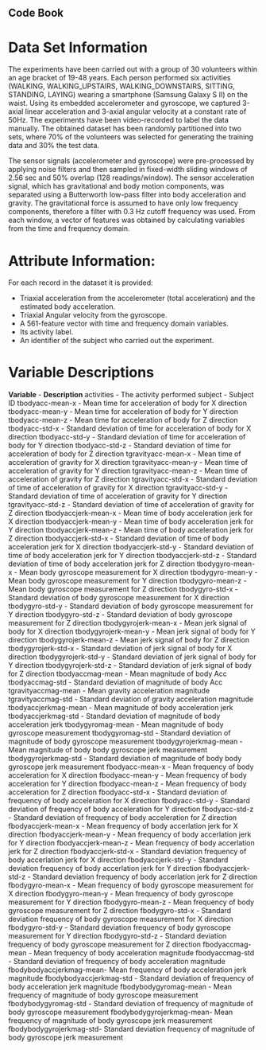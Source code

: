 ## Code Book

# Data Set Information

The experiments have been carried out with a group of 30 volunteers within an age bracket of 19-48 years. 
Each person performed six activities (WALKING, WALKING_UPSTAIRS, WALKING_DOWNSTAIRS, SITTING, STANDING, LAYING) wearing a smartphone (Samsung Galaxy S II) on the waist. 
Using its embedded accelerometer and gyroscope, we captured 3-axial linear acceleration and 3-axial angular velocity at a constant rate of 50Hz. 
The experiments have been video-recorded to label the data manually. 
The obtained dataset has been randomly partitioned into two sets, where 70% of the volunteers was selected for generating the training data and 30% the test data. 

The sensor signals (accelerometer and gyroscope) were pre-processed by applying noise filters and then sampled in fixed-width sliding windows of 2.56 sec and 50% overlap (128 readings/window). 
The sensor acceleration signal, which has gravitational and body motion components, was separated using a Butterworth low-pass filter into body acceleration and gravity. 
The gravitational force is assumed to have only low frequency components, therefore a filter with 0.3 Hz cutoff frequency was used. 
From each window, a vector of features was obtained by calculating variables from the time and frequency domain.

# Attribute Information:

For each record in the dataset it is provided: 
* Triaxial acceleration from the accelerometer (total acceleration) and the estimated body acceleration. 
* Triaxial Angular velocity from the gyroscope. 
* A 561-feature vector with time and frequency domain variables. 
* Its activity label. 
* An identifier of the subject who carried out the experiment.

# Variable Descriptions

**Variable** 		- 	**Description**
activities 		-	The activity performed
subject			-	Subject ID
tbodyacc-mean-x		-	Mean time for acceleration of body for X direction
tbodyacc-mean-y		-	Mean time for acceleration of body for Y direction
tbodyacc-mean-z		-	Mean time for acceleration of body for Z direction
tbodyacc-std-x		-	Standard deviation of time for acceleration of body for X direction
tbodyacc-std-y		-	Standard deviation of time for acceleration of body for Y direction
tbodyacc-std-z		-	Standard deviation of time for acceleration of body for Z direction
tgravityacc-mean-x	-	Mean time of acceleration of gravity for X direction
tgravityacc-mean-y	-	Mean time of acceleration of gravity for Y direction
tgravityacc-mean-z	-	Mean time of acceleration of gravity for Z direction
tgravityacc-std-x	-	Standard deviation of time of acceleration of gravity for X direction
tgravityacc-std-y	-	Standard deviation of time of acceleration of gravity for Y direction
tgravityacc-std-z	-	Standard deviation of time of acceleration of gravity for Z direction
tbodyaccjerk-mean-x	-	Mean time of body acceleration jerk for X direction
tbodyaccjerk-mean-y	-	Mean time of body acceleration jerk for Y direction
tbodyaccjerk-mean-z	-	Mean time of body acceleration jerk for Z direction
tbodyaccjerk-std-x	-	Standard deviation of time of body acceleration jerk for X direction
tbodyaccjerk-std-y	-	Standard deviation of time of body acceleration jerk for Y direction
tbodyaccjerk-std-z	-	Standard deviation of time of body acceleration jerk for Z direction
tbodygyro-mean-x	-	Mean body gyroscope measurement for X direction
tbodygyro-mean-y	-	Mean body gyroscope measurement for Y direction
tbodygyro-mean-z	-	Mean body gyroscope measurement for Z direction
tbodygyro-std-x		-	Standard deviation of body gyroscope measurement for X direction
tbodygyro-std-y		-	Standard deviation of body gyroscope measurement for Y direction
tbodygyro-std-z		-	Standard deviation of body gyroscope measurement for Z direction
tbodygyrojerk-mean-x	-	Mean jerk signal of body for X direction
tbodygyrojerk-mean-y	-	Mean jerk signal of body for Y direction
tbodygyrojerk-mean-z	-	Mean jerk signal of body for Z direction
tbodygyrojerk-std-x	-	Standard deviation of jerk signal of body for X direction
tbodygyrojerk-std-y	-	Standard deviation of jerk signal of body for Y direction
tbodygyrojerk-std-z	-	Standard deviation of jerk signal of body for Z direction
tbodyaccmag-mean	-	Mean magnitude of body Acc
tbodyaccmag-std		-	Standard deviation of magnitude of body Acc
tgravityaccmag-mean	-	Mean gravity acceleration magnitude
tgravityaccmag-std	-	Standard deviation of gravity acceleration magnitude
tbodyaccjerkmag-mean	-	Mean magnitude of body acceleration jerk
tbodyaccjerkmag-std	-	Standard deviation of magnitude of body acceleration jerk
tbodygyromag-mean	-	Mean magnitude of body gyroscope measurement
tbodygyromag-std	-	Standard deviation of magnitude of body gyroscope measurement
tbodygyrojerkmag-mean	-	Mean magnitude of body body gyroscope jerk measurement
tbodygyrojerkmag-std	-	Standard deviation of magnitude of body body gyroscope jerk measurement
fbodyacc-mean-x		-	Mean frequency of body acceleration for X direction
fbodyacc-mean-y		-	Mean frequency of body acceleration for Y direction
fbodyacc-mean-z		-	Mean frequency of body acceleration for Z direction
fbodyacc-std-x		-	Standard deviation of frequency of body acceleration for X direction
fbodyacc-std-y		-	Standard deviation of frequency of body acceleration for Y direction
fbodyacc-std-z		-	Standard deviation of frequency of body acceleration for Z direction
fbodyaccjerk-mean-x	-	Mean frequency of body accerlation jerk for X direction
fbodyaccjerk-mean-y	-	Mean frequency of body accerlation jerk for Y direction
fbodyaccjerk-mean-z	-	Mean frequency of body accerlation jerk for Z direction
fbodyaccjerk-std-x	-	Standard deviation frequency of body accerlation jerk for X direction
fbodyaccjerk-std-y	-	Standard deviation frequency of body accerlation jerk for Y direction
fbodyaccjerk-std-z	-	Standard deviation frequency of body accerlation jerk for Z direction
fbodygyro-mean-x	-	Mean frequency of body gyroscope measurement for X direction
fbodygyro-mean-y	-	Mean frequency of body gyroscope measurement for Y direction
fbodygyro-mean-z	-	Mean frequency of body gyroscope measurement for Z direction
fbodygyro-std-x		-	Standard deviation frequency of body gyroscope measurement for X direction
fbodygyro-std-y		-	Standard deviation frequency of body gyroscope measurement for Y direction
fbodygyro-std-z		-	Standard deviation frequency of body gyroscope measurement for Z direction
fbodyaccmag-mean	-	Mean frequency of body acceleration magnitude
fbodyaccmag-std		-	Standard deviation of frequency of body acceleration magnitude
fbodybodyaccjerkmag-mean-	Mean frequency of body acceleration jerk magnitude
fbodybodyaccjerkmag-std	-	Standard deviation of frequency of body acceleration jerk magnitude
fbodybodygyromag-mean	-	Mean frequency of magnitude of body gyroscope measurement
fbodybodygyromag-std	-	Standard deviation of frequency of magnitude of body gyroscope measurement
fbodybodygyrojerkmag-mean-	Mean frequency of magnitude of body gyroscope jerk measurement
fbodybodygyrojerkmag-std-	Standard deviation frequency of magnitude of body gyroscope jerk measurement